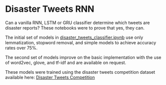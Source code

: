 # Disaster Tweets RNN
Can a vanilla RNN, LSTM or GRU classifier determine which tweets are disaster reports? These notebooks were to prove that yes, they can. 

The initial set of models in [disaster_tweets_classifier.ipynb](disaster_tweets_classifier.ipynb) use only lemmatization, stopword removal, and simple models to achieve accuracy rates over 75%.

The second set of models improve on the basic implementation with the use of word2vec, glove, and tf-idf and are available on request.

These models were trained using the disaster tweets competition dataset available here: [Disaster Tweets Competition](https://www.kaggle.com/competitions/nlp-getting-started)
